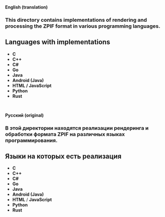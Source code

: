 **English (translation)**

### This directory contains implementations of rendering and processing the ZPIF format in various programming languages.  

## Languages with implementations  

- **C**  
- **C++**  
- **C#**  
- **Go**  
- **Java**  
- **Android (Java)**
- **HTML / JavaScript**  
- **Python**  
- **Rust**

<br>

**Русский (original)**

### В этой директории находятся реализации рендеринга и обработки формата ZPIF на различных языках программирования.

## Языки на которых есть реализация

- **C**
- **C++**
- **C#**
- **Go**
- **Java**
- **Android (Java)**
- **HTML** / **JavaScript**
- **Python**
- **Rust**
